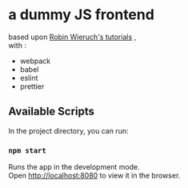 # a dummy JS frontend

based upon [Robin Wieruch's tutorials](https://www.robinwieruch.de/) , \
with :

- webpack
- babel
- eslint
- prettier

## Available Scripts

In the project directory, you can run:

### `npm start`

Runs the app in the development mode.\
Open [http://localhost:8080](http://localhost:8080) to view it in the browser.
